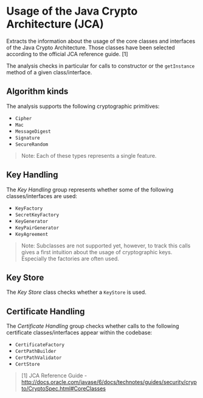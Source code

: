 # Usage of the Java Crypto Architecture (JCA)

Extracts the information about the usage of the core classes and interfaces of the Java Crypto
Architecture. Those classes have been selected according to the official JCA reference guide. [1]

The analysis checks in particular for calls to constructor or the `getInstance` method of a given
class/interface. 

## Algorithm kinds

The analysis supports the following cryptographic primitives:

- `Cipher`
- `Mac`
- `MessageDigest`
- `Signature`
- `SecureRandom`

> Note: Each of these types represents a single feature.

## Key Handling

The _Key Handling_ group represents whether some of the following classes/interfaces are used:

- `KeyFactory`
- `SecretKeyFactory`
- `KeyGenerator`
- `KeyPairGenerator`
- `KeyAgreement`

> Note: Subclasses are not supported yet, however, to track this calls gives a first intuition about
> the usage of cryptographic keys. Especially the factories are often used. 
## Key Store

The _Key Store_ class checks whether a `KeyStore` is used.

## Certificate Handling

The _Certificate Handling_ group checks whether calls to the following certificate classes/interfaces
appear within the codebase:

- `CertificateFactory`
- `CertPathBuilder`
- `CertPathValidator`
- `CertStore`
 
> [1] JCA Reference Guide - http://docs.oracle.com/javase/6/docs/technotes/guides/security/crypto/CryptoSpec.html#CoreClasses